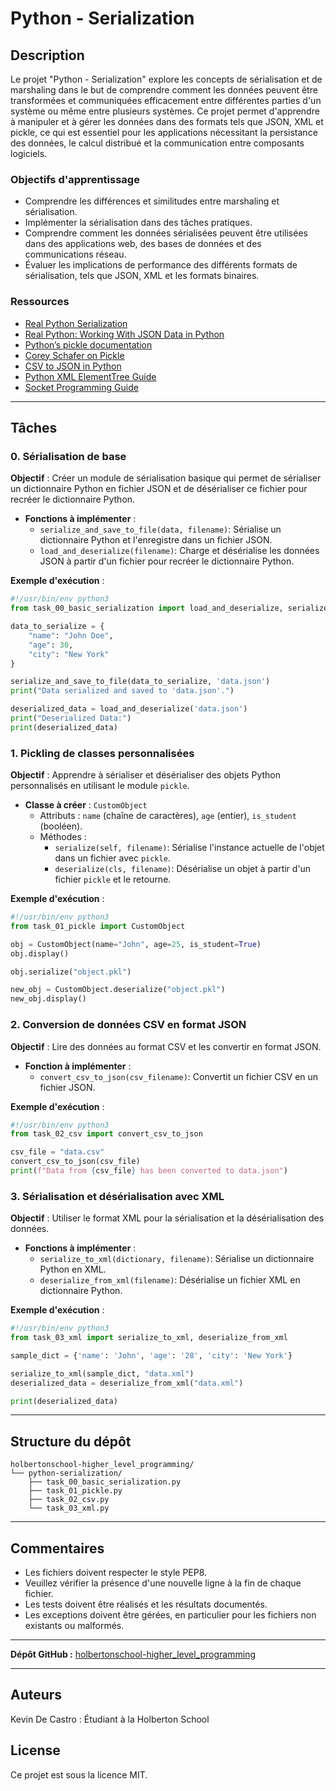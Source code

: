 # Python - Serialization

## Description

Le projet "Python - Serialization" explore les concepts de sérialisation et de marshaling dans le but de comprendre comment les données peuvent être transformées et communiquées efficacement entre différentes parties d'un système ou même entre plusieurs systèmes. Ce projet permet d'apprendre à manipuler et à gérer les données dans des formats tels que JSON, XML et pickle, ce qui est essentiel pour les applications nécessitant la persistance des données, le calcul distribué et la communication entre composants logiciels.

### Objectifs d'apprentissage
- Comprendre les différences et similitudes entre marshaling et sérialisation.
- Implémenter la sérialisation dans des tâches pratiques.
- Comprendre comment les données sérialisées peuvent être utilisées dans des applications web, des bases de données et des communications réseau.
- Évaluer les implications de performance des différents formats de sérialisation, tels que JSON, XML et les formats binaires.

### Ressources
- [Real Python Serialization](https://realpython.com/python-serialization/)
- [Real Python: Working With JSON Data in Python](https://realpython.com/python-json/)
- [Python’s pickle documentation](https://docs.python.org/3/library/pickle.html)
- [Corey Schafer on Pickle](https://www.youtube.com/watch?v=2TwKX4X-0Vg)
- [CSV to JSON in Python](https://realpython.com/python-csv/)
- [Python XML ElementTree Guide](https://docs.python.org/3/library/xml.etree.elementtree.html)
- [Socket Programming Guide](https://realpython.com/python-sockets/)

---

## Tâches

### 0. Sérialisation de base
**Objectif** : Créer un module de sérialisation basique qui permet de sérialiser un dictionnaire Python en fichier JSON et de désérialiser ce fichier pour recréer le dictionnaire Python.

- **Fonctions à implémenter** :
  - `serialize_and_save_to_file(data, filename)`: Sérialise un dictionnaire Python et l'enregistre dans un fichier JSON.
  - `load_and_deserialize(filename)`: Charge et désérialise les données JSON à partir d'un fichier pour recréer le dictionnaire Python.

**Exemple d'exécution** :

```python
#!/usr/bin/env python3
from task_00_basic_serialization import load_and_deserialize, serialize_and_save_to_file

data_to_serialize = {
    "name": "John Doe",
    "age": 30,
    "city": "New York"
}

serialize_and_save_to_file(data_to_serialize, 'data.json')
print("Data serialized and saved to 'data.json'.")

deserialized_data = load_and_deserialize('data.json')
print("Deserialized Data:")
print(deserialized_data)
```

### 1. Pickling de classes personnalisées
**Objectif** : Apprendre à sérialiser et désérialiser des objets Python personnalisés en utilisant le module `pickle`.

- **Classe à créer** : `CustomObject`
  - Attributs : `name` (chaîne de caractères), `age` (entier), `is_student` (booléen).
  - Méthodes :
    - `serialize(self, filename)`: Sérialise l'instance actuelle de l'objet dans un fichier avec `pickle`.
    - `deserialize(cls, filename)`: Désérialise un objet à partir d'un fichier `pickle` et le retourne.

**Exemple d'exécution** :

```python
#!/usr/bin/env python3
from task_01_pickle import CustomObject

obj = CustomObject(name="John", age=25, is_student=True)
obj.display()

obj.serialize("object.pkl")

new_obj = CustomObject.deserialize("object.pkl")
new_obj.display()
```

### 2. Conversion de données CSV en format JSON
**Objectif** : Lire des données au format CSV et les convertir en format JSON.

- **Fonction à implémenter** :
  - `convert_csv_to_json(csv_filename)`: Convertit un fichier CSV en un fichier JSON.

**Exemple d'exécution** :

```python
#!/usr/bin/env python3
from task_02_csv import convert_csv_to_json

csv_file = "data.csv"
convert_csv_to_json(csv_file)
print(f"Data from {csv_file} has been converted to data.json")
```

### 3. Sérialisation et désérialisation avec XML
**Objectif** : Utiliser le format XML pour la sérialisation et la désérialisation des données.

- **Fonctions à implémenter** :
  - `serialize_to_xml(dictionary, filename)`: Sérialise un dictionnaire Python en XML.
  - `deserialize_from_xml(filename)`: Désérialise un fichier XML en dictionnaire Python.

**Exemple d'exécution** :

```python
#!/usr/bin/env python3
from task_03_xml import serialize_to_xml, deserialize_from_xml

sample_dict = {'name': 'John', 'age': '28', 'city': 'New York'}

serialize_to_xml(sample_dict, "data.xml")
deserialized_data = deserialize_from_xml("data.xml")

print(deserialized_data)
```

---

## Structure du dépôt
```
holbertonschool-higher_level_programming/
└── python-serialization/
    ├── task_00_basic_serialization.py
    ├── task_01_pickle.py
    ├── task_02_csv.py
    └── task_03_xml.py
```

---

## Commentaires

- Les fichiers doivent respecter le style PEP8.
- Veuillez vérifier la présence d'une nouvelle ligne à la fin de chaque fichier.
- Les tests doivent être réalisés et les résultats documentés.
- Les exceptions doivent être gérées, en particulier pour les fichiers non existants ou malformés.

---

**Dépôt GitHub :** [holbertonschool-higher_level_programming](https://github.com/holbertonschool-higher_level_programming/python-serialization)

---

## Auteurs

Kevin De Castro : Étudiant à la Holberton School

## License

Ce projet est sous la licence MIT.
